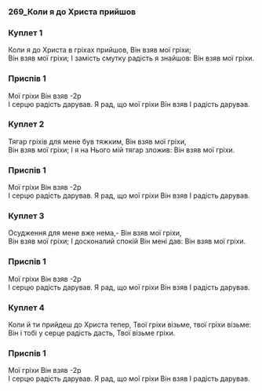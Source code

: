 ### 269_Коли я до Христа прийшов
### Куплет 1
Коли я до Христа в гріхах прийшов, Він взяв мої гріхи; <br/>Він взяв мої гріхи; І замість смутку радість я знайшов: Він взяв мої гріхи.
### Приспів 1
Мої гріхи Він взяв -2р<br/>І серцю радість дарував. Я рад, що мої гріхи Він взяв І радість дарував.
### Куплет 2
Тягар гріхів для мене був тяжким, Він взяв мої гріхи, <br/>Він взяв мої гріхи; І я на Нього мій тягар зложив: Він взяв мої гріхи.
### Приспів 1
Мої гріхи Він взяв -2р<br/>І серцю радість дарував. Я рад, що мої гріхи Він взяв І радість дарував.
### Куплет 3
Осудження для мене вже нема,- Він взяв мої гріхи, <br/>Він взяв мої гріхи; І досконалий спокій Він мені дав: Він взяв мої гріхи.
### Приспів 1
Мої гріхи Він взяв -2р<br/>І серцю радість дарував. Я рад, що мої гріхи Він взяв І радість дарував.
### Куплет 4
Коли й ти прийдеш до Христа тепер, Твої гріхи візьме, твої гріхи візьме:<br/>Він і тобі у серце радість дасть, Твої візьме гріхи.
### Приспів 1
Мої гріхи Він взяв -2р<br/>І серцю радість дарував. Я рад, що мої гріхи Він взяв І радість дарував.
